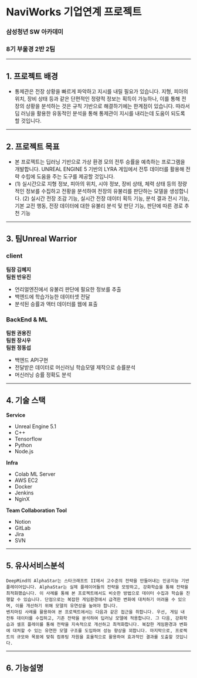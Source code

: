 # NaviWorks 기업연계 프로젝트

### 삼성청년 SW 아카데미

### 8기 부울경 2반 2팀

---

## 1. 프로젝트 배경

-   통제관은 전장 상황을 빠르게 파악하고 지시를 내릴 필요가 있습니다. 지형, 피아의 위치, 장비 상태 등과 같은 단편적인 정량적 정보는 획득이 가능하나, 이를 통해 전장의 상황을 분석하는 것은 규칙 기반으로 해결하기에는 한계점이 있습니다. 따라서 딥 러닝을 활용한 유동적인 분석을 통해 통제관이 지시를 내리는데 도움이 되도록 할 것입니다.

---

## 2. 프로젝트 목표

-   본 프로젝트는 딥러닝 기반으로 가상 환경 모의 전투 승률을 예측하는 프로그램을 개발합니다. UNREAL ENGINE 5 기반의 LYRA 게임에서 전투 데이터를 활용해 전략 수립에 도움을 주는 도구를 제공할 것입니다.
-   (1) 실시간으로 지형 정보, 피아의 위치, 시야 정보, 장비 상태, 체력 상태 등의 정량적인 정보를 수집하고 전황을 분석하여 전장의 유불리를 판단하는 모델을 생성합니다.
    (2) 실시간 전장 조감 기능, 실시간 전장 데이터 획득 기능, 분석 결과 전시 기능, 기본 교전 행동, 전장 데이터에 대한 유불리 분석 및 판단 기능, 판단에 따른 경로 추천 기능

---

## 3. 팀Unreal Warrior

### client

**팀장 김혜지**<br>
**팀원 반유진**<br>

-   언리얼엔진에서 유불리 판단에 필요한 정보를 추출
-   백엔드에 학습가능한 데이터셋 전달
-   분석된 승률과 액터 데이터를 웹에 표출

### BackEnd & ML

**팀원 권용진**<br>
**팀원 장시우**<br>
**팀원 정동섭**<br>

-   백엔드 API구현
-   전달받은 데이터로 머신러닝 학습모델 제작으로 승률분석
-   머신러닝 승률 정확도 분석

---

## 4. 기술 스택

**Service**

-   Unreal Engine 5.1
-   C++
-   Tensorflow
-   Python
-   Node.js

**Infra**

-   Colab ML Server
-   AWS EC2
-   Docker
-   Jenkins
-   NginX

**Team Collaboration Tool**

-   Notion
-   GitLab
-   Jira
-   SVN

---

## 5. 유사서비스분석

```PlainText
DeepMind의 AlphaStar는 스타크래프트 II에서 고수준의 전략을 만들어내는 인공지능 기반 플레이어입니다. AlphaStar는 실제 플레이어들의 전략을 모방하고, 강화학습을 통해 전략을 최적화했습니다. 이 사례를 통해 본 프로젝트에서도 비슷한 방법으로 데이터 수집과 학습을 진행할 수 있습니다. 단점으로는 복잡한 게임환경에서 급격한 변화에 대처하기 어려울 수 있으며, 이를 개선하기 위해 모델의 유연성을 높여야 합니다.
벤치마킹 사례를 활용하여 본 프로젝트에서는 다음과 같은 접근을 취합니다. 우선, 게임 내 전투 데이터를 수집하고, 기존 전략을 분석하여 딥러닝 모델에 적용합니다. 그 다음, 강화학습과 셀프 플레이를 통해 전략을 지속적으로 개선하고 최적화합니다. 복잡한 게임환경과 변화에 대처할 수 있는 유연한 모델 구조를 도입하여 성능 향상을 꾀합니다. 마지막으로, 프로젝트의 규모와 목표에 맞춰 컴퓨팅 자원을 효율적으로 활용하여 효과적인 결과를 도출할 것입니다.
```

---

## 6. 기능설명
